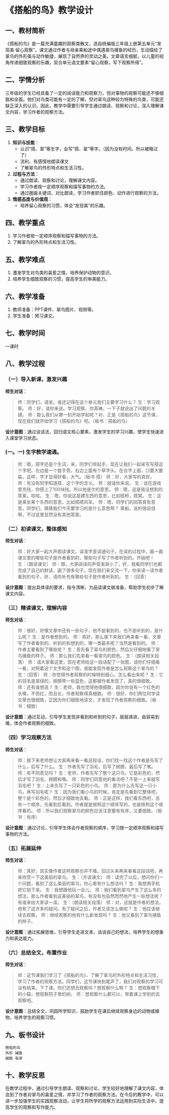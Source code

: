 # 《搭船的鸟》教学设计

## 一、教材简析

《搭船的鸟》是一篇充满童趣的观察类散文，选自统编版三年级上册第五单元“发现美·留心观察”。课文通过作者与母亲乘船途中偶遇翠鸟捕鱼的经历，生动描绘了翠鸟的外形美与动作敏捷，展现了自然界的灵动之美。文章语言细腻，以儿童的视角传递细致观察的乐趣，契合单元语文要素“留心观察，写下观察所得”。

## 二、学情分析

三年级的学生已经具备了一定的阅读能力和观察力，但对事物的观察可能还不够细致和全面。他们对鸟类可能有一定的了解，但对翠鸟这种较为特殊的鸟类，可能还缺乏深入的认识。因此，教学中需要引导学生通过朗读、观察和讨论，深入理解课文内容，学习作者的观察方法。

## 三、教学目标

1. **知识与技能**：
   - 认识“搭、翠”等生字，会写“搭、翠”等字。（因为没有时间，所以被略过了）
   - 流利、有感情地朗读课文
   - 了解翠鸟的外形特点和生活习性。
2. **过程与方法**：
   - 通过朗读、观察和讨论，理解课文内容。
   - 学习作者按一定顺序观察和描写事物的方法。
   - 通过圈画关键词、对比朗读，学习作者抓住颜色、动作进行观察的方法。
3. **情感态度与价值观**：
   - 培养留心观察的习惯，体会“发现美”的乐趣。

## 四、教学重点

1. 学习作者按一定顺序观察和描写事物的方法。
2. 了解翠鸟的外形特点和生活习性。

## 五、教学难点

1. 激发学生对鸟类的喜爱之情，培养保护动物的意识。
2. 培养学生细致观察的习惯，提高学生的审美能力。

## 六、教学准备

1. 教师准备：PPT课件、翠鸟图片、视频等。
2. 学生准备：预习课文。

## 七、教学时间

一课时

## 八、教学过程



### （一）导入新课，激发兴趣
**师生对话**：

> 师：同学们，请坐。谁还记得在这个单元我们主要学习什么？
> 生：学习观察。
> 师：好，请你来说。学习观察，你真棒，一下子就说出了问题的关键。
> 师：那么我们从哪一刻开始学起呢？对，正是《搭船的鸟》这节课，现在我们就开始学习《搭船的鸟》吧。（板书：搭船的鸟）

**设计意图**：通过谈话法，回归语文核心要素，激发学生的学习兴趣，使学生快速进入课堂学习状态。



### (一。一) 生字教学速通。

> 师：嗯，搭字还是个生词，来，同学们举起手，现在让我们一起来写写搭这个字吧。左边是一个提手旁。右边上面有个草字头。在合字上面，口要大要扁，这样，字才显得好看，大气。（板书 搭）
> 师：好，大家写的真好。
> 师：有没有同学知道搭，这个字的含义。
> 师：就请你来说。
> 生：说在游戏里充钱，你搭上了100块钱。所以他是欠的意思。
> 师：嗯，这是我没想到的答案，哈哈。
> 生：嗯，你说这是建东西的意思，比如搭桥，搭窝。
> 生：这是乘坐某个东西的意思，比如搭顺风车。
> 师：嗯，同学们的回答真有意思。同学们，猜猜我们今天要学习的是什么意思啊？
> 乘船，说的很自信啊，不过这里显然没有其他答案。



### （二）初读课文，整体感知
**师生对话**：

> 师：好大家一起大声朗读课文。读准字音读通句子。在读的过程中，画一画课文里的哪些句子是作者看到的，哪些句子写了作者听到的。开始吧！
> 生：（朗读课文）
> 师：嗯，大家阅读的声音渐渐小了，好，我看同学们也都完成了自己的默读，画了很多句子。现在我们来交流一下。你来读一读作者看到的句子，好，请你补充有哪些句子是作者听到的。
> 生：（回答）

**设计意图**：提出具体读的要求，指令清晰，为品读课文做准备，帮助学生初步了解课文内容。

### （三）精读课文，理解内容
**师生对话**：

> 师：很好，好像文章中还有一些句子，他不是看到的，也不是听到的，是什么呢？
> 生：是作者想到的。
> 师：真好，那么接下来我们再来看一看，文章写了作者看到的、听到的和想到的，哪一类最多呢？当然是看到的。
> 师：作者主要看到了哪些呢？
> 生：首先看了翠鸟的颜色，然后又仔细地看了翠鸟捕鱼的样子。
> 师：那么我们先来看一看翠鸟的颜色。
> 生：（朗读相关段落）
> 师：请大家看这里，现在老师给这一段话配了一张图，请你们仔细看一看，对照着这个文字和这个图，谁能发现作者是怎么观察这个翠鸟的？
> 生：（回答）
> 师：你觉得作者观察的时候特别细心，怎么看出来呢？
> 生：它的羽毛是翠绿的，翅膀带一些蓝色，这都被作者发现了，真的很细致。
> 师：还有谁想说？
> 生：老师，我也觉得他很细致，因为你说有一个红色的长嘴，不但红，而且长，作者观察得真细致。
> 师：很好，你们两位同学读文章也很细致，正因为你们细致地读文，才发现了作者观察的细致。（板书：细致）

**设计意图**：通过互动，引导学生发现非看到和听到的句子，层层递进，由容易到难，体会作者观察的细致。

### （四）学习观察方法
**师生对话**：

> 师：接下来老师想让大家再来看一看这段话，你们找一找这个作者是先写了什么，后写了什么。
> 生：作者先写了羽毛，后写了翅膀，最后写了嘴。
> 师：有不同意见吗？
> 生：老师，作者先写了整个这只鸟，它是彩色的，然后才写了羽毛、翅膀和嘴。
> 师：同学们同意他的看法吧？不是一上来就写羽毛吧？
> 生：上来先写了一只彩色的小鸟。
> 师：那为什么先写这一只小鸟，再写羽毛呢？
> 生：因为我们看小鸟的时候，肯定是先看到它整体吧，整个是个彩色的，然后才细致地去看。
> 师：正是这样，我们看东西吧，总有一个顺序，先看到后看到。作者就是按照这个顺序写的，也是按照这个顺序看的。
> 师：所以我们观察翠鸟的颜色应该注意要有有序，又要细致。（板书：有序）

**设计意图**：通过讨论，引导学生体会作者观察的顺序，学习按一定顺序观察和描写事物的方法。

### （五）拓展延伸
**师生对话**：

> 师：真好，其实像作者这样观察也并不难。回过头来再来看看这段话吧，再来欣赏一下这美丽的翠鸟。
> 生：（齐读课文）
> 师：读完了以后，想问你们一个问题，看到了这么美丽的翠鸟，你心里有什么想法吗？
> 生：我想用手机把它拍下来。
> 生：我想跟他玩一会儿。
> 师：我们看到翠鸟产生了这么多的想法，那么作者看到这美丽的翠鸟，有没有也自然而然地产生一些想法呢？有谁来给大家读一读。
> 生：（朗读相关段落）
> 师：对，这就是作者的想法，他有了这许多的疑问。有了疑问之后，作者又该怎么做呢？
> 生：他应该继续去观察。
> 师：继续观察的他有什么新发现吗？
> 生：他又看到了翠鸟捕鱼的样子。

**设计意图**：通过拓展思维，引导学生走进文本，谈谈自己的想法，培养学生的想象力和表达能力。

### （六）总结全文，布置作业
**师生对话**：

> 师：这节课我们学习了《搭船的鸟》，了解了翠鸟的外形特点和生活习性，学习了作者的观察方法。同学们，这节课快到尾声了，我们对观察的学习可没有结束。下了课，你们还想去观察吗？想观察什么啊？
> 生：想观察楼下的小猫，想观察院子里的树。
> 师：想观察什么都可以，带着课上学到的去观察吧。

**设计意图**：总结全文，巩固所学知识，鼓励学生在课后继续观察身边的动物或植物，培养学生的观察习惯。

## 九、板书设计

```
搭船的鸟
外形 捕鱼
细致 有序
```

## 十、教学反思

在教学过程中，通过引导学生朗读、观察和讨论，学生较好地理解了课文内容，体会到了作者对翠鸟的喜爱之情，并学习了作者的观察方法。在今后的教学中，可以进一步加强学生的实践观察活动，让学生将所学的观察方法运用到实际生活中，提高学生的观察和写作能力。